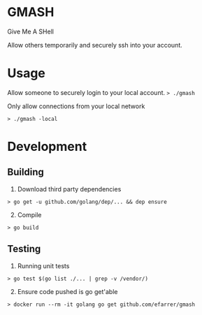 # GMASH

Give Me A SHell

Allow others temporarily and securely ssh into your account.

# Usage
Allow someone to securely login to your local account.
`> ./gmash`

Only allow connections from your local network

`> ./gmash -local`

# Development

## Building
1. Download third party dependencies

`> go get -u github.com/golang/dep/... && dep ensure`

2. Compile

`> go build`

## Testing
1. Running unit tests

`> go test $(go list ./... | grep -v /vendor/)`

2. Ensure code pushed is go get'able

`> docker run --rm -it golang go get github.com/efarrer/gmash`
